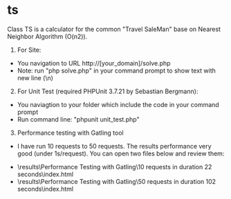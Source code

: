 # ts
Class TS is a calculator for the common "Travel SaleMan" base on Nearest Neighbor Algorithm (O(n2)).

1. For Site: 
- You navigation to URL http://[your_domain]/solve.php
- Note: run "php solve.php" in your command prompt to show text with new line (\n)

2. For Unit Test (required PHPUnit 3.7.21 by Sebastian Bergmann):

- You naviagtion to your folder which include the code in your command prompt
- Run command line: "phpunit unit_test.php"

3. Performance testing with Gatling tool

- I have run 10 requests to 50 requests. The results performance very good (under 1s/request). You can open two files below and review them:
+ \results\Performance Testing with Gatling\10 requests in duration 22 seconds\index.html
+ \results\Performance Testing with Gatling\50 requests in duration 102 seconds\index.html
